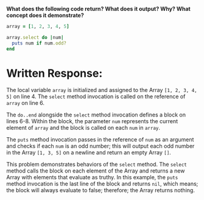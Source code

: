 **What does the following code return? What does it output? Why? What concept does it demonstrate?**

```ruby
array = [1, 2, 3, 4, 5]

array.select do |num|
  puts num if num.odd?
end
```
# Written Response:

The local variable `array` is initialized and assigned to the Array `[1, 2, 3, 4, 5]` on line 4. The `select` method invocation is called on the reference of `array` on line 6.

The `do..end` alongside the `select` method invocation defines a block on lines 6-8. Within the block, the parameter `num` represents the current element of `array` and the block is called on each `num` in `array`.

The `puts` method invocation passes in the reference of `num` as an argument and checks if each `num` is an odd number; this will output each odd number in the Array `[1, 3, 5]` on a newline and return an empty Array `[]`.

This problem demonstrates behaviors of the `select` method. The `select` method calls the block on each element of the Array and returns a new Array with elements that evaluate as truthy. In this example, the `puts` method invocation is the last line of the block and returns `nil`, which means; the block will always evaluate to false; therefore; the Array returns nothing.

